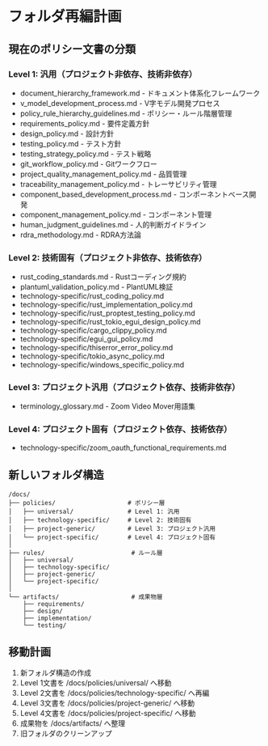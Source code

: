 # フォルダ再編計画

## 現在のポリシー文書の分類

### Level 1: 汎用（プロジェクト非依存、技術非依存）
- document_hierarchy_framework.md - ドキュメント体系化フレームワーク
- v_model_development_process.md - V字モデル開発プロセス
- policy_rule_hierarchy_guidelines.md - ポリシー・ルール階層管理
- requirements_policy.md - 要件定義方針
- design_policy.md - 設計方針
- testing_policy.md - テスト方針
- testing_strategy_policy.md - テスト戦略
- git_workflow_policy.md - Gitワークフロー
- project_quality_management_policy.md - 品質管理
- traceability_management_policy.md - トレーサビリティ管理
- component_based_development_process.md - コンポーネントベース開発
- component_management_policy.md - コンポーネント管理
- human_judgment_guidelines.md - 人的判断ガイドライン
- rdra_methodology.md - RDRA方法論

### Level 2: 技術固有（プロジェクト非依存、技術依存）
- rust_coding_standards.md - Rustコーディング規約
- plantuml_validation_policy.md - PlantUML検証
- technology-specific/rust_coding_policy.md
- technology-specific/rust_implementation_policy.md
- technology-specific/rust_proptest_testing_policy.md
- technology-specific/rust_tokio_egui_design_policy.md
- technology-specific/cargo_clippy_policy.md
- technology-specific/egui_gui_policy.md
- technology-specific/thiserror_error_policy.md
- technology-specific/tokio_async_policy.md
- technology-specific/windows_specific_policy.md

### Level 3: プロジェクト汎用（プロジェクト依存、技術非依存）
- terminology_glossary.md - Zoom Video Mover用語集

### Level 4: プロジェクト固有（プロジェクト依存、技術依存）
- technology-specific/zoom_oauth_functional_requirements.md

## 新しいフォルダ構造

```
/docs/
├── policies/                    # ポリシー層
│   ├── universal/               # Level 1: 汎用
│   ├── technology-specific/     # Level 2: 技術固有
│   ├── project-generic/         # Level 3: プロジェクト汎用
│   └── project-specific/        # Level 4: プロジェクト固有
│
├── rules/                        # ルール層
│   ├── universal/               
│   ├── technology-specific/     
│   ├── project-generic/         
│   └── project-specific/        
│
└── artifacts/                    # 成果物層
    ├── requirements/            
    ├── design/                  
    ├── implementation/          
    └── testing/                 
```

## 移動計画

1. 新フォルダ構造の作成
2. Level 1文書を /docs/policies/universal/ へ移動
3. Level 2文書を /docs/policies/technology-specific/ へ再編
4. Level 3文書を /docs/policies/project-generic/ へ移動
5. Level 4文書を /docs/policies/project-specific/ へ移動
6. 成果物を /docs/artifacts/ へ整理
7. 旧フォルダのクリーンアップ